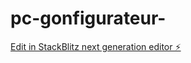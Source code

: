 # pc-gonfigurateur-

[Edit in StackBlitz next generation editor ⚡️](https://stackblitz.com/~/github.com/vesty91/pc-gonfigurateur-)